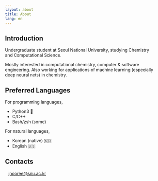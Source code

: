 ```yaml
---
layout: about
title: About
lang: en
---
```


## Introduction

Undergraduate student at Seoul National University, studying Chemistry and
Computational Science.

Mostly interested in computational chemistry, computer & software engineering.
Also working for applications of machine learning (especially deep neural nets)
in chemistry.

## Preferred Languages

For programming languages,

- Python3&nbsp;:snake:
- C/C++
- Bash/zsh (some)

For natural languages,

- Korean (native)&nbsp;:kr:
- English&nbsp;:us:

## Contacts

<i class="fa-regular fa-envelope"></i> &ensp; [jnooree@snu.ac.kr](mailto:jnooree@snu.ac.kr)
